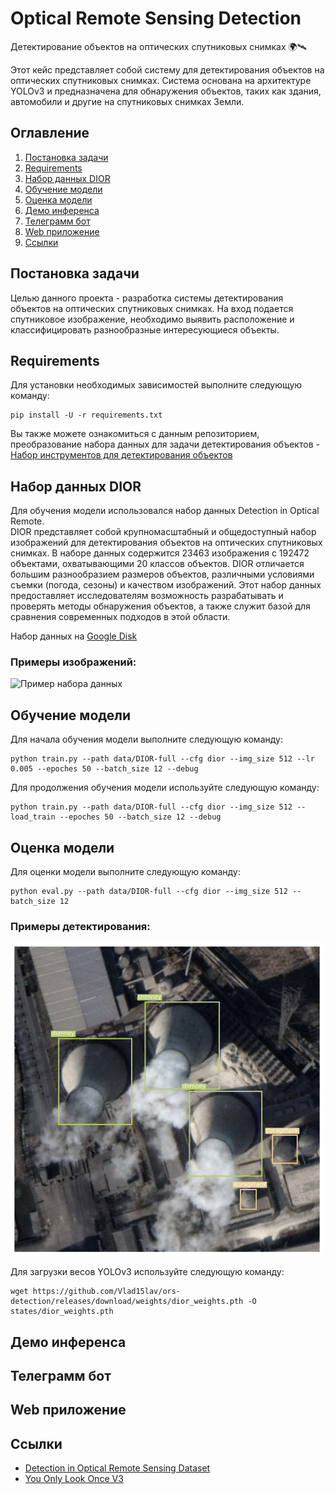 # Optical Remote Sensing Detection
Детектирование объектов на оптических спутниковых снимках 🌍🛰

Этот кейс представляет собой систему для детектирования объектов на оптических спутниковых снимках. Система основана на архитектуре YOLOv3 и предназначена для обнаружения объектов, таких как здания, автомобили и другие на спутниковых снимках Земли.

## Оглавление
1. [Постановка задачи](https://github.com/Vlad15lav/ors-detection#постановка-задачи)
2. [Requirements](https://github.com/Vlad15lav/ors-detection#requirements)
3. [Набор данных DIOR](https://github.com/Vlad15lav/ors-detection#набор-данных-dior)
4. [Обучение модели](https://github.com/Vlad15lav/ors-detection#обучение-модели)
5. [Оценка модели](https://github.com/Vlad15lav/ors-detection#оценка-модели)
6. [Демо инференса](https://github.com/Vlad15lav/ors-detection#демо-инференса)
7. [Телеграмм бот](https://github.com/Vlad15lav/ors-detection#телеграмм-бот)
8. [Web приложение](https://github.com/Vlad15lav/ors-detection#web-приложение)
9. [Ссылки](https://github.com/Vlad15lav/ors-detection#ссылки)

## Постановка задачи
Целью данного проекта - разработка системы детектирования объектов на оптических спутниковых снимках. На вход подается спутниковое изображение, необходимо выявить расположение и классифицировать разнообразные интересующиеся объекты.

## Requirements
Для установки необходимых зависимостей выполните следующую команду:
```
pip install -U -r requirements.txt
```

Вы также можете ознакомиться с данным репозиторием, преобразование набора данных для задачи детектирования объектов  - [Набор инструментов для детектирования объектов](https://github.com/Vlad15lav/ObjectDetection-Toolkit)

## Набор данных DIOR
Для обучения модели использовался набор данных Detection in Optical Remote.  
DIOR представляет собой крупномасштабный и общедоступный набор изображений для детектирования объектов на оптических спутниковых снимках. В наборе данных содержится 23463 изображения с 192472 объектами, охватывающими 20 классов объектов. DIOR отличается большим разнообразием размеров объектов, различными условиями съемки (погода, сезоны) и качеством изображений. Этот набор данных предоставляет исследователям возможность разрабатывать и проверять методы обнаружения объектов, а также служит базой для сравнения современных подходов в этой области.

Набор данных на [Google Disk](https://drive.google.com/file/d/16JeLkqdOA1oF0WtyYdKnJhq3i9eEcX4_/view?usp=sharing)

### Примеры изображений:  
![Пример набора данных](/images/diorset.png)


## Обучение модели
Для начала обучения модели выполните следующую команду:
```
python train.py --path data/DIOR-full --cfg dior --img_size 512 --lr 0.005 --epoches 50 --batch_size 12 --debug
```
Для продолжения обучения модели используйте следующую команду:
```
python train.py --path data/DIOR-full --cfg dior --img_size 512 --load_train --epoches 50 --batch_size 12 --debug
```

## Оценка модели
Для оценки модели выполните следующую команду:
```
python eval.py --path data/DIOR-full --cfg dior --img_size 512 --batch_size 12
```

### Примеры детектирования:  
<img src="/images/test.gif" alt="drawing" width="500"/>

Для загрузки весов YOLOv3 используйте следующую команду:

```
wget https://github.com/Vlad15lav/ors-detection/releases/download/weights/dior_weights.pth -O states/dior_weights.pth
```

## Демо инференса


## Телеграмм бот


## Web приложение


## Ссылки
- [Detection in Optical Remote Sensing Dataset](https://arxiv.org/ftp/arxiv/papers/1909/1909.00133.pdf)
- [You Only Look Once V3](https://arxiv.org/pdf/1804.02767.pdf)
